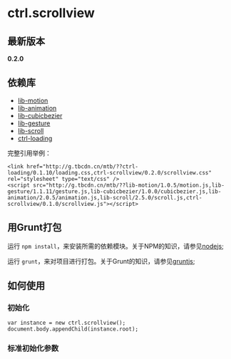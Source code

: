 # ctrl.scrollview

## 最新版本

**0.2.0**

## 依赖库

* [lib-motion](http://gitlab.alibaba-inc.com/mtb/lib-motion/tree/master)  
* [lib-animation](http://gitlab.alibaba-inc.com/mtb/lib-animation/tree/master) 
* [lib-cubicbezier](http://gitlab.alibaba-inc.com/mtb/lib-cubicbezier/tree/master)
* [lib-gesture](http://gitlab.alibaba-inc.com/mtb/lib-gesture/tree/master)  
* [lib-scroll](http://gitlab.alibaba-inc.com/mtb/lib-scroll/tree/master) 
* [ctrl-loading](http://gitlab.alibaba-inc.com/mtb/ctrl-loading/tree/master)


完整引用举例：

    <link href="http://g.tbcdn.cn/mtb/??ctrl-loading/0.1.10/loading.css,ctrl-scrollview/0.2.0/scrollview.css" rel="stylesheet" type="text/css" />
    <script src="http://g.tbcdn.cn/mtb/??lib-motion/1.0.5/motion.js,lib-gesture/1.1.11/gesture.js,lib-cubicbezier/1.0.0/cubicbezier.js,lib-animation/2.0.5/animation.js,lib-scroll/2.5.0/scroll.js,ctrl-scrollview/0.1.0/scrollview.js"></script>

## 用Grunt打包

运行 `npm install`，来安装所需的依赖模块。关于NPM的知识，请参见[nodejs](http://nodejs.org/);

运行 `grunt`，来对项目进行打包。关于Grunt的知识，请参见[gruntjs](http://gruntjs.com/);

## 如何使用

### 初始化

    var instance = new ctrl.scrollview();
    document.body.appendChild(instance.root);

### 标准初始化参数